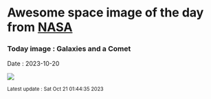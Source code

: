
# Awesome space image of the day from [NASA](https://api.nasa.gov/)

### Today image : Galaxies and a Comet
Date : 2023-10-20

![](https://apod.nasa.gov/apod/image/2310/C2023H2LemmonGalaxies1024.jpg)

<small>Latest update : Sat Oct 21 01:44:35 2023</small>
        